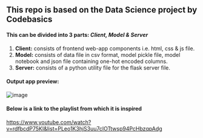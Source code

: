 ## This repo is based on the Data Science project by Codebasics  
#### This can be divided into 3 parts: *Client, Model & Server*
1. **Client:** consists of frontend web-app components i.e. html, css & js file.
2. **Model:** consists of data file in csv format, model pickle file, model notebook and json file containing one-hot encoded columns.
3. **Server:** consists of a python utility file for the flask server file.   

#### Output app preview:
![image](https://user-images.githubusercontent.com/63915540/181310329-be67b027-be5a-4f04-9d65-d9a0e7384b38.png)

#### Below is a link to the playlist from which it is inspired  
https://www.youtube.com/watch?v=rdfbcdP75KI&list=PLeo1K3hjS3uu7clOTtwsp94PcHbzqpAdg
